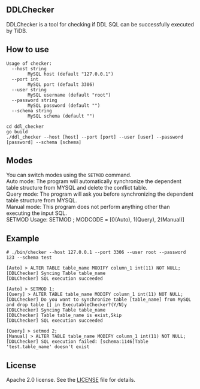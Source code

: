 ## DDLChecker

DDLChecker is a tool for checking if DDL SQL can be successfully executed by TiDB.

## How to use

```
Usage of checker:
  --host string
        MySQL host (default "127.0.0.1")
  --port int
        MySQL port (default 3306)
  --user string
        MySQL username (default "root")
  --password string
        MySQL password (default "")
  --schema string
        MySQL schema (default "")

cd ddl_checker
go build
./ddl_checker --host [host] --port [port] --user [user] --password [password] --schema [schema]
```

## Modes

You can switch modes using the `SETMOD` command.  
Auto mode: The program will automatically synchronize the dependent table structure from MYSQL and delete the conflict table.   
Query mode: The program will ask you before synchronizing the dependent table structure from MYSQL.  
Manual mode: This program does not perform anything other than executing the input SQL.  
SETMOD Usage: SETMOD <MODCODE>; MODCODE = [0(Auto), 1(Query), 2(Manual)] 


## Example

```
# ./bin/checker --host 127.0.0.1 --port 3306 --user root --password 123 --schema test

[Auto] > ALTER TABLE table_name MODIFY column_1 int(11) NOT NULL;
[DDLChecker] Syncing Table table_name
[DDLChecker] SQL execution succeeded

[Auto] > SETMOD 1;
[Query] > ALTER TABLE table_name MODIFY column_1 int(11) NOT NULL;
[DDLChecker] Do you want to synchronize table [table_name] from MySQL and drop table [] in ExecutableChecker?(Y/N)y
[DDLChecker] Syncing Table table_name
[DDLChecker] Table table_name is exist,Skip
[DDLChecker] SQL execution succeeded

[Query] > setmod 2;
[Manual] > ALTER TABLE table_name MODIFY column_1 int(11) NOT NULL;
[DDLChecker] SQL execution failed: [schema:1146]Table 'test.table_name' doesn't exist

```

## License
Apache 2.0 license. See the [LICENSE](../LICENSE) file for details.

